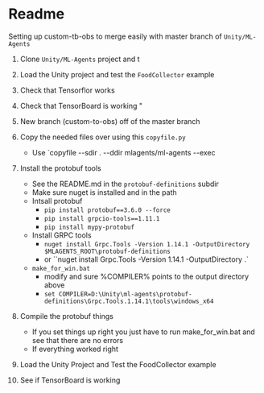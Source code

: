 # Readme

Setting up custom-tb-obs to merge easily with master branch of `Unity/ML-Agents`

1. Clone `Unity/ML-Agents` project and t
2. Load the Unity project and test the `FoodCollector` example
3. Check that Tensorflor works
4. Check that TensorBoard is working "
5. New branch (custom-to-obs) off of the master branch
6. Copy the needed files over using this `copyfile.py`
    - Use `copyfile --sdir . --ddir mlagents/ml-agents --exec
7. Install the protobuf tools
    - See the README.md in the `protobuf-definitions` subdir
    - Make sure nuget is installed and in the path
    - Intsall protobuf 
        - `pip install protobuf==3.6.0 --force`
        - `pip install grpcio-tools==1.11.1`
        - `pip install mypy-protobuf`
    - Install GRPC tools
       - `nuget install Grpc.Tools -Version 1.14.1 -OutputDirectory $MLAGENTS_ROOT\protobuf-definitions`
       - or ``nuget install Grpc.Tools -Version 1.14.1 -OutputDirectory .`
    - `make_for_win.bat` 
       - modify and  sure %COMPILER% points to the output directory above
       - `set COMPILER=D:\Unity\ml-agents\protobuf-definitions\Grpc.Tools.1.14.1\tools\windows_x64` 
      
8. Compile the protobuf things
    - If you set things up right you just have to run make_for_win.bat and see that there are no errors
    - If everything worked right 
9. Load the Unity Project and Test the FoodCollector example
10. See if TensorBoard is working


